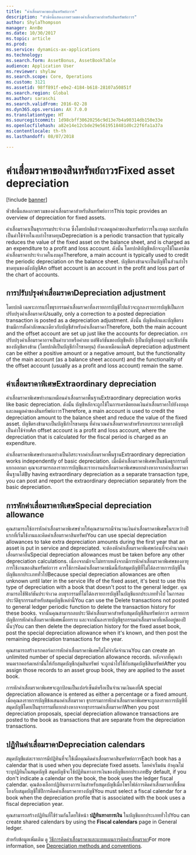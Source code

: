 ```yaml
---
title: "ค่าเสื่อมราคาของสินทรัพย์ถาวร"
description: "หัวข้อนี้แสดงภาพรวมของค่าเสื่อมราคาสำหรับสินทรัพย์ถาวร"
author: ShylaThompson
manager: AnnBe
ms.date: 10/30/2017
ms.topic: article
ms.prod: 
ms.service: dynamics-ax-applications
ms.technology: 
ms.search.form: AssetBonus, AssetBookTable
audience: Application User
ms.reviewer: shylaw
ms.search.scope: Core, Operations
ms.custom: 3121
ms.assetid: 98ff891f-e0e2-4184-b618-28107a50851f
ms.search.region: Global
ms.author: saraschi
ms.search.validFrom: 2016-02-28
ms.dyn365.ops.version: AX 7.0.0
ms.translationtype: HT
ms.sourcegitcommit: 1d98cbff30620256c9d13e7b4a90314db150e33e
ms.openlocfilehash: a82e14e12cbde29e5619518481d0c22f6fa1a37a
ms.contentlocale: th-th
ms.lasthandoff: 08/07/2018

---
```


# <a name="fixed-asset-depreciation"></a><span data-ttu-id="364d2-103">ค่าเสื่อมราคาของสินทรัพย์ถาวร</span><span class="sxs-lookup"><span data-stu-id="364d2-103">Fixed asset depreciation</span></span>

[!include [banner](../includes/banner.md)]

<span data-ttu-id="364d2-104">หัวข้อนี้แสดงภาพรวมของค่าเสื่อมราคาสำหรับสินทรัพย์ถาวร</span><span class="sxs-lookup"><span data-stu-id="364d2-104">This topic provides an overview of depreciation for fixed assets.</span></span>

<span data-ttu-id="364d2-105">ค่าเสื่อมราคาเป็นธุรกรรมประจำงวด ซึ่งโดยปกติแล้วจะลดมูลค่าของสินทรัพย์ถาวรในงบดุล และบันทึกเป็นค่าใช้จ่ายในงบกำไรขาดทุน</span><span class="sxs-lookup"><span data-stu-id="364d2-105">Depreciation is a periodic transaction that typically reduces the value of the fixed asset on the balance sheet, and is charged as an expenditure to a profit and loss account.</span></span> <span data-ttu-id="364d2-106">ดังนั้น โดยปกติบัญชีหลักจะถูกใช้ในเครดิตค่าเสื่อมราคาประจำงวดในงบดุล</span><span class="sxs-lookup"><span data-stu-id="364d2-106">Therefore, a main account is typically used to credit the periodic depreciation on the balance sheet.</span></span> <span data-ttu-id="364d2-107">บัญชีตรงข้ามจะเป็นบัญชีในส่วนกำไรขาดทุนของผังบัญชี</span><span class="sxs-lookup"><span data-stu-id="364d2-107">An offset account is an account in the profit and loss part of the chart of accounts.</span></span>

## <a name="depreciation-adjustment"></a><span data-ttu-id="364d2-108">การปรับปรุงค่าเสื่อมราคา</span><span class="sxs-lookup"><span data-stu-id="364d2-108">Depreciation adjustment</span></span>
<span data-ttu-id="364d2-109">โดยปกติ เฉพาะการแก้ไขธุรกรรมค่าเสื่อมราคาที่ลงรายการบัญชีไปแล้วจะถูกลงรายการบัญชีเป็นการปรับปรุงค่าเสื่อมราคา</span><span class="sxs-lookup"><span data-stu-id="364d2-109">Usually, only a correction to a posted depreciation transaction is posted as a depreciation adjustment.</span></span> <span data-ttu-id="364d2-110">ดังนั้น บัญชีหลักและบัญชีตรงข้ามมีการตั้งค่าลักษณะเดียวกับบัญชีสำหรับค่าเสื่อมราคา</span><span class="sxs-lookup"><span data-stu-id="364d2-110">Therefore, both the main account and the offset account are set up just like the accounts for depreciation.</span></span> <span data-ttu-id="364d2-111">การปรับปรุงค่าเสื่อมราคาอาจเป็นค่าบวกหรือค่าลบ แต่ฟังก์ชันของบัญชีหลัก (เป็นบัญชีงบดุล) และฟังก์ชันของบัญชีตรงข้าม (โดยปกติเป็นบัญชีกำไรขาดทุน) ยังคงเหมือนเดิม</span><span class="sxs-lookup"><span data-stu-id="364d2-111">A depreciation adjustment can be either a positive amount or a negative amount, but the functionality of the main account (as a balance sheet account) and the functionality of the offset account (usually as a profit and loss account) remain the same.</span></span>

## <a name="extraordinary-depreciation"></a><span data-ttu-id="364d2-112">ค่าเสื่อมราคาพิเศษ</span><span class="sxs-lookup"><span data-stu-id="364d2-112">Extraordinary depreciation</span></span>
<span data-ttu-id="364d2-113">ค่าเสื่อมราคาพิเศษทำงานเหมือนค่าเสื่อมราคาพื้นฐาน</span><span class="sxs-lookup"><span data-stu-id="364d2-113">Extraordinary depreciation works like basic depreciation.</span></span> <span data-ttu-id="364d2-114">ดังนั้น บัญชีหลักจะถูกใช้ในการเครดิตยอดเงินค่าเสื่อมราคาไปยังงบดุล และลดมูลค่าของสินทรัพย์ถาวร</span><span class="sxs-lookup"><span data-stu-id="364d2-114">Therefore, a main account is used to credit the depreciation amount to the balance sheet and reduce the value of the fixed asset.</span></span> <span data-ttu-id="364d2-115">บัญชีตรงข้ามจะเป็นบัญชีกำไรขาดทุน ที่คำนวณค่าเสื่อมราคาสำหรับรอบระยะเวลาทางบัญชีเป็นค่าใช้จ่าย</span><span class="sxs-lookup"><span data-stu-id="364d2-115">An offset account is a profit and loss account, where the depreciation that is calculated for the fiscal period is charged as an expenditure.</span></span> 

<span data-ttu-id="364d2-116">ค่าเสื่อมราคาพิเศษทำงานอย่างเป็นอิสระจากค่าเสื่อมราคาพื้นฐาน</span><span class="sxs-lookup"><span data-stu-id="364d2-116">Extraordinary depreciation works independently of basic depreciation.</span></span> <span data-ttu-id="364d2-117">เมื่อมีค่าเสื่อมราคาพิเศษเป็นชนิดธุรกรรมที่แยกออกมา คุณจะสามารถลงรายการบัญชีและรายงานค่าเสื่อมราคาพิเศษแยกต่างหากจากค่าเสื่อมราคาพื้นฐานได้</span><span class="sxs-lookup"><span data-stu-id="364d2-117">By having extraordinary depreciation as a separate transaction type, you can post and report the extraordinary depreciation separately from the basic depreciation.</span></span>

## <a name="special-depreciation-allowance"></a><span data-ttu-id="364d2-118">การหักค่าเสื่อมราคาพิเศษ</span><span class="sxs-lookup"><span data-stu-id="364d2-118">Special depreciation allowance</span></span>
<span data-ttu-id="364d2-119">คุณสามารถใช้การหักค่าเสื่อมราคาพิเศษช่วยให้คุณสามารถมีจำนวนเงินค่าเสื่อมราคาพิเศษในระหว่างปีแรกที่เริ่มใช้งานและคิดค่าเสื่อมราคาสินทรัพย์</span><span class="sxs-lookup"><span data-stu-id="364d2-119">You can use special depreciation allowances to take extra depreciation amounts during the first year that an asset is put in service and depreciated.</span></span> <span data-ttu-id="364d2-120">จะต้องหักค่าเสื่อมราคาพิเศษก่อนที่จะคำนวณค่าเสื่อมราคาอื่น</span><span class="sxs-lookup"><span data-stu-id="364d2-120">Special depreciation allowances must be taken before any other depreciation calculations.</span></span> <span data-ttu-id="364d2-121">เนื่องจากมักจะไม่ทราบหลังจากมีการหักค่าเสื่อมราคาพิเศษของอายุการใช้งานของสินทรัพย์ถาวร ควรใช้การคิดค่าเสื่อมราคาชนิดนี้กับสมุดบัญชีที่ไม่ได้ลงรายการบัญชีในบัญชีแยกประเภททั่วไป</span><span class="sxs-lookup"><span data-stu-id="364d2-121">Because special depreciation allowances are often unknown until later in the service life of the fixed asset, it's best to use this type of depreciation with a book that doesn't post to the general ledger.</span></span> <span data-ttu-id="364d2-122">คุณสามารถใช้ฟังก์ชันประจำงวด ลบธุรกรรมที่ไม่ได้ลงรายการบัญชีในบัญชีแยกประเภททั่วไป ในการลบประวัติธุรกรรมสำหรับสมุดบัญชีเหล่านี้</span><span class="sxs-lookup"><span data-stu-id="364d2-122">You can use the Delete transactions not posted to general ledger periodic function to delete the transaction history for these books.</span></span> <span data-ttu-id="364d2-123">จากนั้นคุณสามารถลบประวัติค่าเสื่อมราคาสำหรับสมุดบัญชีสินทรัพย์ถาวร ลงรายการบัญชีการหักค่าเสื่อมราคาพิเศษเมื่อทราบ และจากนั้นลงรายบัญชีธุรกรรมค่าเสื่อมราคาที่เหลืออยู่ของปีนั้นๆ</span><span class="sxs-lookup"><span data-stu-id="364d2-123">You can then delete the depreciation history for the fixed asset book, post the special depreciation allowance when it's known, and then post the remaining depreciation transactions for the year.</span></span> 

<span data-ttu-id="364d2-124">คุณสามารถสร้างเรกคอร์ดการหักค่าเสื่อมราคาพิเศษได้ไม่จำกัดจำนวน</span><span class="sxs-lookup"><span data-stu-id="364d2-124">You can create an unlimited number of special depreciation allowance records.</span></span> <span data-ttu-id="364d2-125">หลังจากที่คุณกำหนดเรกคอร์ดเหล่านั้นให้กับสมุดบัญชีกลุ่มสินทรัพย์ จะถูกนำไปใช้กับสมุดบัญชีสินทรัพย์</span><span class="sxs-lookup"><span data-stu-id="364d2-125">After you assign those records to an asset group book, they are applied to the asset book.</span></span> 

<span data-ttu-id="364d2-126">การหักค่าเสื่อมราคาพิเศษจะถูกป้อนเป็นเปอร์เซ็นต์หรือเป็นจำนวนเงินคงที่</span><span class="sxs-lookup"><span data-stu-id="364d2-126">A special depreciation allowance is entered as either a percentage or a fixed amount.</span></span> <span data-ttu-id="364d2-127">เมื่อคุณลงรายการบัญชีข้อเสนอค่าเสื่อมราคา ธุรกรรมการหักค่าเสื่อมราคาพิเศษจะถูกลงรายการบัญชีที่สมุดบัญชีโดยเป็นธุรกรรมที่แยกต่างหากจากธุรกรรมค่าเสื่อมราคา</span><span class="sxs-lookup"><span data-stu-id="364d2-127">When you post depreciation proposals, special depreciation allowance transactions are posted to the book as transactions that are separate from the depreciation transactions.</span></span>

## <a name="depreciation-calendars"></a><span data-ttu-id="364d2-128"> ปฏิทินค่าเสื่อมราคา</span><span class="sxs-lookup"><span data-stu-id="364d2-128">Depreciation calendars</span></span>
<span data-ttu-id="364d2-129">สมุดบัญชีแต่ละรายการมีปฏิทินที่จะใช้เมื่อคุณคิดค่าเสื่อมราคาสินทรัพย์ถาวร</span><span class="sxs-lookup"><span data-stu-id="364d2-129">Each book has a calendar that is used when you depreciate fixed assets.</span></span> <span data-ttu-id="364d2-130">โดยค่าเริ่มต้น ถ้าคุณไม่ระบุปฏิทินในสมุดบัญชี สมุดบัญชีจะใช้ปฏิทินทางการเงินของบัญชีแยกประเภท</span><span class="sxs-lookup"><span data-stu-id="364d2-130">By default, if you don't indicate a calendar on the book, the book uses the ledger fiscal calendar.</span></span> <span data-ttu-id="364d2-131">คุณต้องเลือกปฏิทินทางการเงินสำหรับสมุดบัญชีเมื่อโพรไฟล์การคิดค่าเสื่อมราคาที่เชื่อมโยงกับสมุดบัญชีใช้ปีการคิดค่าเสื่อมราคาทางบัญชี</span><span class="sxs-lookup"><span data-stu-id="364d2-131">You must select a fiscal calendar for a book when the depreciation profile that is associated with the book uses a fiscal depreciation year.</span></span> 

<span data-ttu-id="364d2-132">คุณสามารถสร้างปฏิทินที่ใช้ร่วมกันโดยใช้หน้า **ปฏิทินทางการเงิน** ในบัญชีแยกประเภททั่วไป</span><span class="sxs-lookup"><span data-stu-id="364d2-132">You can create shared calendars by using the **Fiscal calendars** page in General ledger.</span></span>

<span data-ttu-id="364d2-133">สำหรับข้อมูลเพิ่มเติม ดู [วิธีการคิดค่าเสื่อมราคาและแบบแผนการคิดค่าเสื่อมราคา](depreciation-methods-conventions.md)</span><span class="sxs-lookup"><span data-stu-id="364d2-133">For more information, see [Depreciation methods and conventions](depreciation-methods-conventions.md).</span></span>





